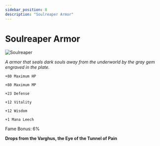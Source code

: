 ```yaml
---
sidebar_position: 8
description: "Soulreaper Armor"
---
```


# Soulreaper Armor

![Soulreaper](https://vwiki.valorserver.com/api/item/picture/soulreaper%20armor)

<i>A armor that seals dark souls away from the underworld by the gray gem engraved in the plate.</i>

    +80 Maximum HP
    
    +80 Maximum MP
    
    +23 Defense
    
    +12 Vitality
    
    +12 Wisdom
    
    +1 Mana Leech
    
Fame Bonus: 6%

**Drops from the Varghus, the Eye of the Tunnel of Pain**
